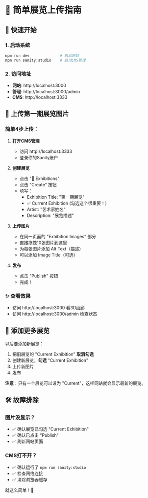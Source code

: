 # 🎨 简单展览上传指南

## 🚀 快速开始

### 1. 启动系统
```bash
npm run dev              # 启动网站
npm run sanity:studio    # 启动CMS管理
```

### 2. 访问地址
- **网站**: http://localhost:3000
- **管理**: http://localhost:3000/admin  
- **CMS**: http://localhost:3333

## 📸 上传第一期展览图片

### 简单4步上传：

1. **打开CMS管理**
   - 访问 http://localhost:3333
   - 登录你的Sanity账户

2. **创建展览**
   - 点击 "📁 Exhibitions"
   - 点击 "Create" 按钮
   - 填写：
     - Exhibition Title: "第一期展览"
     - ✅ Current Exhibition (勾选这个很重要！)
     - Artist: "艺术家姓名"
     - Description: "展览描述"

3. **上传图片**
   - 在同一页面的 "Exhibition Images" 部分
   - 直接拖拽10张图片到这里
   - 为每张图片添加 Alt Text（描述）
   - 可以添加 Image Title（可选）

4. **发布**
   - 点击 "Publish" 按钮
   - 完成！

### ✨ 查看效果
- 访问 http://localhost:3000 看3D画廊
- 访问 http://localhost:3000/admin 检查状态

## 🔄 添加更多展览

以后要添加新展览：

1. 把旧展览的 "Current Exhibition" **取消勾选**
2. 创建新展览，**勾选** "Current Exhibition"  
3. 上传新图片
4. 发布

**注意**：只有一个展览可以设为 "Current"，这样网站就会显示最新的展览。

## 🛠️ 故障排除

### 图片没显示？
- ✅ 确认展览已勾选 "Current Exhibition"
- ✅ 确认已点击 "Publish"
- ✅ 刷新网站页面

### CMS打不开？
- ✅ 确认运行了 `npm run sanity:studio`
- ✅ 检查网络连接
- ✅ 清除浏览器缓存

就这么简单！🎉